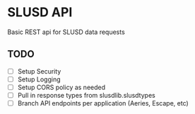 # SLUSD API

Basic REST api for SLUSD data requests

## TODO
- [ ] Setup Security
- [ ] Setup Logging
- [ ] Setup CORS policy as needed
- [ ] Pull in response types from slusdlib.slusdtypes
- [ ] Branch API endpoints per application (Aeries, Escape, etc)